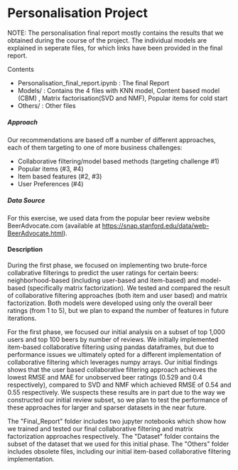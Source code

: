 # Personalisation Project 

NOTE: The personalisation final report mostly contains the results that we obtained during the course of the project. The individual models are explained in seperate files, for which links have been provided in the final report. 

Contents
- Personalisation_final_report.ipynb : The final Report
- Models/ : Contains the 4 files with KNN model, Content based model (CBM) , Matrix factorisation(SVD and NMF), Popular items for cold start
- Others/ : Other files


##### Approach
Our recommendations are based off a number of different approaches, each of them targeting to one of more business challenges:
- Collaborative filtering/model based methods (targeting challenge #1)
- Popular items (#3, #4)
- Item based features (#2, #3)
- User Preferences (#4)

##### Data Source
For this exercise, we used data from the popular beer review website BeerAdvocate.com (available at https://snap.stanford.edu/data/web-BeerAdvocate.html).

#### Description
During the first phase, we focused on implementing two brute-force collabrative filterings to predict the user ratings for certain beers: neighborhood-based (including user-based and item-based) and model-based (specifically matrix factorization). We tested and compared the result of collaborative filtering approaches (both item and user based) and matrix factorization. Both models were developed using only the overall beer ratings (from 1 to 5), but we plan to expand the number of features in future iterations.

For the first phase, we focused our initial analysis on a subset of top 1,000 users and top 100 beers by number of reviews. We initially implemented item-based collaborative filtering using pandas dataframes, but due to performance issues we ultimately opted for a different implementation of collaborative filtering which leverages numpy arrays. Our initial findings shows that the user based collaborative filtering approach achieves the lowest RMSE and MAE for unobserved beer ratings (0.529 and 0.4 respectively), compared to SVD and NMF which achieved RMSE of 0.54 and 0.55 respectively. We suspects these results are in part due to the way we constructed our initial review subset, so we plan to test the performance of these approaches for larger and sparser datasets in the near future.

The "Final_Report" folder includes two jupyter notebooks which show how we trained and tested our final collaborative filtering and matrix factorization approaches respectively. The "Dataset" folder contains the subset of the dataset that we used for this initial phase. The "Others" folder includes obsolete files, including our initial item-based collaborative filtering implementation.
